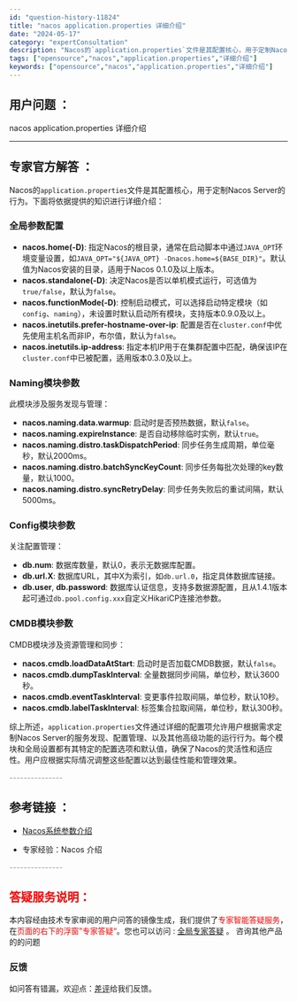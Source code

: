 ```yaml
---
id: "question-history-11824"
title: "nacos application.properties 详细介绍"
date: "2024-05-17"
category: "expertConsultation"
description: "Nacos的`application.properties`文件是其配置核心，用于定制Nacos Server的行为。下面将依据提供的知识进行详细介绍：### 全局参数配置- **nacos.home(-D)**: 指定Nacos的根目录，通常在启动脚本中通过`JAVA_OPT`环境变量设置，如`J"
tags: ["opensource","nacos","application.properties","详细介绍"]
keywords: ["opensource","nacos","application.properties","详细介绍"]
---
```


## 用户问题 ： 
 nacos application.properties 详细介绍  

---------------
## 专家官方解答 ：

Nacos的`application.properties`文件是其配置核心，用于定制Nacos Server的行为。下面将依据提供的知识进行详细介绍：

### 全局参数配置
- **nacos.home(-D)**: 指定Nacos的根目录，通常在启动脚本中通过`JAVA_OPT`环境变量设置，如`JAVA_OPT="${JAVA_OPT} -Dnacos.home=${BASE_DIR}"`。默认值为Nacos安装的目录，适用于Nacos 0.1.0及以上版本。
- **nacos.standalone(-D)**: 决定Nacos是否以单机模式运行，可选值为`true/false`，默认为`false`。
- **nacos.functionMode(-D)**: 控制启动模式，可以选择启动特定模块（如`config`、`naming`），未设置时默认启动所有模块，支持版本0.9.0及以上。
- **nacos.inetutils.prefer-hostname-over-ip**: 配置是否在`cluster.conf`中优先使用主机名而非IP，布尔值，默认为`false`。
- **nacos.inetutils.ip-address**: 指定本机IP用于在集群配置中匹配，确保该IP在`cluster.conf`中已被配置，适用版本0.3.0及以上。

### Naming模块参数
此模块涉及服务发现与管理：
- **nacos.naming.data.warmup**: 启动时是否预热数据，默认`false`。
- **nacos.naming.expireInstance**: 是否自动移除临时实例，默认`true`。
- **nacos.naming.distro.taskDispatchPeriod**: 同步任务生成周期，单位毫秒，默认2000ms。
- **nacos.naming.distro.batchSyncKeyCount**: 同步任务每批次处理的key数量，默认1000。
- **nacos.naming.distro.syncRetryDelay**: 同步任务失败后的重试间隔，默认5000ms。

### Config模块参数
关注配置管理：
- **db.num**: 数据库数量，默认0，表示无数据库配置。
- **db.url.X**: 数据库URL，其中X为索引，如`db.url.0`，指定具体数据库链接。
- **db.user**, **db.password**: 数据库认证信息，支持多数据源配置，且从1.4.1版本起可通过`db.pool.config.xxx`自定义HikariCP连接池参数。

### CMDB模块参数
CMDB模块涉及资源管理和同步：
- **nacos.cmdb.loadDataAtStart**: 启动时是否加载CMDB数据，默认`false`。
- **nacos.cmdb.dumpTaskInterval**: 全量数据同步间隔，单位秒，默认3600秒。
- **nacos.cmdb.eventTaskInterval**: 变更事件拉取间隔，单位秒，默认10秒。
- **nacos.cmdb.labelTaskInterval**: 标签集合拉取间隔，单位秒，默认300秒。

综上所述，`application.properties`文件通过详细的配置项允许用户根据需求定制Nacos Server的服务发现、配置管理、以及其他高级功能的运行行为。每个模块和全局设置都有其特定的配置选项和默认值，确保了Nacos的灵活性和适应性。用户应根据实际情况调整这些配置以达到最佳性能和管理效果。


<font color="#949494">---------------</font> 


## 参考链接 ：

* [Nacos系统参数介绍](https://nacos.io/docs/latest/guide/admin/system-configurations)
 
 * 专家经验：Nacos 介绍 


 <font color="#949494">---------------</font> 
 


## <font color="#FF0000">答疑服务说明：</font> 

本内容经由技术专家审阅的用户问答的镜像生成，我们提供了<font color="#FF0000">专家智能答疑服务</font>，在<font color="#FF0000">页面的右下的浮窗”专家答疑“</font>。您也可以访问 : [全局专家答疑](https://answer.opensource.alibaba.com/docs/intro) 。 咨询其他产品的的问题

### 反馈
如问答有错漏，欢迎点：[差评](https://ai.nacos.io/user/feedbackByEnhancerGradePOJOID?enhancerGradePOJOId=13811)给我们反馈。
